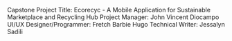 Capstone Project Title: Ecorecyc - A Mobile Application for Sustainable Marketplace and Recycling Hub
Project Manager: John Vincent Diocampo
UI/UX Designer/Programmer: Fretch Barbie Hugo
Technical Writer: Jessalyn Sadili

